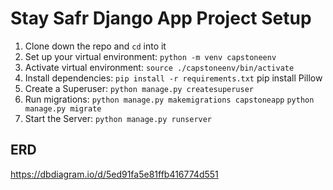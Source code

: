 # Stay Safr Django App Project Setup

1. Clone down the repo and `cd` into it
1. Set up your virtual environment:
   `python -m venv capstoneenv`
1. Activate virtual environment:
   `source ./capstoneenv/bin/activate`
1. Install dependencies:
   `pip install -r requirements.txt` pip install Pillow
1. Create a Superuser:
   `python manage.py createsuperuser`
1. Run migrations:
   `python manage.py makemigrations capstoneapp`
   `python manage.py migrate`
1. Start the Server:
   `python manage.py runserver`

## ERD

https://dbdiagram.io/d/5ed91fa5e81ffb416774d551
